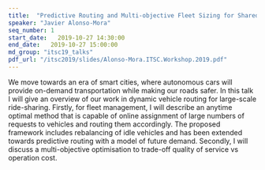 ```yaml
---
title:  "Predictive Routing and Multi-objective Fleet Sizing for Shared Mobility-on-demand"
speaker: "Javier Alonso-Mora"
seq_number: 1
start_date:   2019-10-27 14:30:00
end_date:   2019-10-27 15:00:00
md_group: "itsc19_talks"
pdf_url: "/itsc2019/slides/Alonso-Mora.ITSC.Workshop.2019.pdf"
---
```


We move towards an era of smart cities, where autonomous cars will provide on-demand transportation while making our roads safer. In this talk I will give an overview of our work in dynamic vehicle routing for large-scale ride-sharing. Firstly, for fleet management, I will describe an anytime optimal method that is capable of online assignment of large numbers of requests to vehicles and routing them accordingly. The proposed framework includes rebalancing of idle vehicles and has been extended towards predictive routing with a model of future demand. Secondly, I will discuss a multi-objective optimisation to trade-off quality of service vs operation cost.
